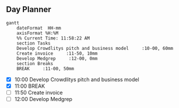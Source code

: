 ## Day Planner
```mermaid
gantt
    dateFormat  HH-mm
    axisFormat %H:%M
    %% Current Time: 11:58:22 AM
    section Tasks
    Develop Crowdlitys pitch and business model     :10-00, 60mm
    Create invoice     :11-50, 10mm
    Develop Medgrep     :12-00, 0mm
    section Breaks
    BREAK     :11-00, 50mm
```

- [x] 10:00 Develop Crowdlitys pitch and business model
- [x] 11:00 BREAK
- [ ] 11:50 Create invoice
- [ ] 12:00 Develop Medgrep